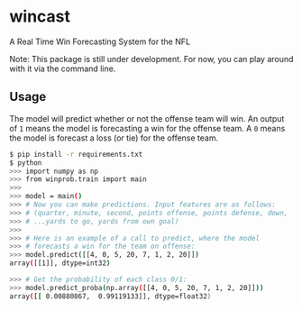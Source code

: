 # wincast

A Real Time Win Forecasting System for the NFL

Note: This package is still under development.
For now, you can play around with it via the
command line.

## Usage

The model will predict whether or not the offense team will win.
An output of `1` means the model is forecasting a win for the offense
team. A `0` means the model is forecast a loss (or tie) for the
offense team.


```sh
$ pip install -r requirements.txt
$ python
>>> import numpy as np
>>> from winprob.train import main
>>>
>>> model = main()
>>> # Now you can make predictions. Input features are as follows:
>>> # (quarter, minute, second, points offense, points defense, down,
>>> # ...yards to go, yards from own goal)
>>>
>>> # Here is an example of a call to predict, where the model
>>> # forecasts a win for the team on offense:
>>> model.predict([[4, 0, 5, 20, 7, 1, 2, 20]])
array([[1]], dtype=int32)

>>> # Get the probability of each class 0/1:
>>> model.predict_proba(np.array([[4, 0, 5, 20, 7, 1, 2, 20]]))
array([[ 0.00880867,  0.99119133]], dtype=float32)
```
